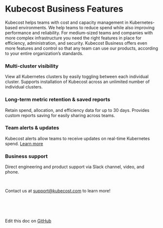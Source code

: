 Kubecost Business Features
==========================

Kubecost helps teams with cost and capacity management in Kubernetes-based environments. 
We help teams to reduce spend while also improving performance and reliability. 
For medium-sized teams and companies with more complex infrastructure you need the right features in place for efficiency, administration, and security. 
Kubecost Business offers even more features and control so that any team can use our products, according to your entire organization’s standards.

### Multi-cluster visibility
View all Kubernetes clusters by easily toggling between each individual cluster. 
Supports installation of Kubecost across an unlimited number of individual clusters.

### Long-term metric retention & saved reports  
Retain spend, allocation, and efficiency data for up to 30 days. Provides custom reports saving for easily sharing across teams.

### Team alerts & updates
Kubecost alerts allow teams to receive updates on real-time Kubernetes spend. [Learn more](https://github.com/kubecost/docs/blob/main/alerts.md)

### Business support   
Direct engineering and product support via Slack channel, video, and phone. 

<br/>  

Contact us at [support@kubecost.com](support@kubecost.com) to learn more!
<br/><br/><br/><br/><br/>

Edit this doc on [GitHub](https://github.com/kubecost/docs/blob/main/business.md)

<!--- {"article":"4407595937175","section":"4402829033367","permissiongroup":"1500001277122"} --->
